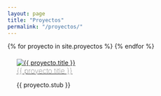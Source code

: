 ```yaml
---
layout: page
title: "Proyectos"
permalink: "/proyectos/"
---
```

<style>
* {
  box-sizing: border-box;
}

.column {
  float: left;
  width: 50%;
  padding: 1.3rem;
  margin-bottom:1rem;
}

.projects-list {
	margin:0 !important;
	padding:0 !important;
	list-style-type:none;
}

.row:after {
  content: "";
  display: table;
  clear: both;
}

.column a img {
	opacity:1;
}

.column a:hover img {
	opacity:0.5;
}

.page-title {
	display:none;
}

@media screen and (max-width: 600px) {
  .column {
    width: 100%;
  }
}
</style>

<ul class="row projects-list">
{% for proyecto in site.proyectos %}
    <li class="column">
	  <a href="{{ proyecto.url }}"><img src="{{ proyecto.thumb }}" alt="{{ proyecto.title }}" /></a>
	  <h3 style="margin:0;font-weight:100 !important;">
	   <a href="{{ proyecto.url }}" class="post-link">{{ proyecto.title }}</a>
	  </h3>
	  <p>{{ proyecto.stub }}</p>
  </li>
{% endfor %}
</ul> 